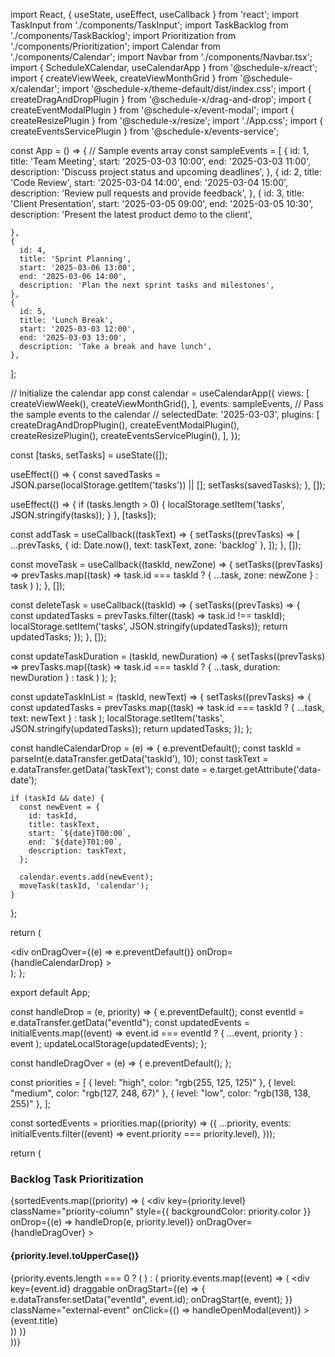 import React, { useState, useEffect, useCallback } from 'react';
import TaskInput from './components/TaskInput';
import TaskBacklog from './components/TaskBacklog';
import Prioritization from './components/Prioritization';
import Calendar from './components/Calendar';
import Navbar from './components/Navbar.tsx';
import { ScheduleXCalendar, useCalendarApp } from '@schedule-x/react';
import { createViewWeek, createViewMonthGrid } from '@schedule-x/calendar';
import '@schedule-x/theme-default/dist/index.css';
import { createDragAndDropPlugin } from '@schedule-x/drag-and-drop';
import { createEventModalPlugin } from '@schedule-x/event-modal';
import { createResizePlugin } from '@schedule-x/resize';
import './App.css';
import { createEventsServicePlugin } from '@schedule-x/events-service';

const App = () => {
  // Sample events array
  const sampleEvents = [
    {
      id: 1,
      title: 'Team Meeting',
      start: '2025-03-03 10:00',
      end: '2025-03-03 11:00',
      description: 'Discuss project status and upcoming deadlines',
    },
    {
      id: 2,
      title: 'Code Review',
      start: '2025-03-04 14:00',
      end: '2025-03-04 15:00',
      description: 'Review pull requests and provide feedback',
    },
    {
      id: 3,
      title: 'Client Presentation',
      start: '2025-03-05 09:00',
      end: '2025-03-05 10:30',
      description: 'Present the latest product demo to the client',
      
    },
    {
      id: 4,
      title: 'Sprint Planning',
      start: '2025-03-06 13:00',
      end: '2025-03-06 14:00',
      description: 'Plan the next sprint tasks and milestones',
    },
    {
      id: 5,
      title: 'Lunch Break',
      start: '2025-03-03 12:00',
      end: '2025-03-03 13:00',
      description: 'Take a break and have lunch',
    },
  ];

  // Initialize the calendar app
  const calendar = useCalendarApp({
    views: [
      createViewWeek(),
      createViewMonthGrid(),
    ],
    events: sampleEvents,  // Pass the sample events to the calendar
    // selectedDate: '2025-03-03',
    plugins: [
      createDragAndDropPlugin(),
      createEventModalPlugin(),
      createResizePlugin(),
      createEventsServicePlugin(),
    ],
  });


  const [tasks, setTasks] = useState([]);

  useEffect(() => {
    const savedTasks = JSON.parse(localStorage.getItem('tasks')) || [];
    setTasks(savedTasks);
  }, []);

  useEffect(() => {
    if (tasks.length > 0) {
      localStorage.setItem('tasks', JSON.stringify(tasks));
    }
  }, [tasks]);

  const addTask = useCallback((taskText) => {
    setTasks((prevTasks) => [
      ...prevTasks,
      { id: Date.now(), text: taskText, zone: 'backlog' },
    ]);
  }, []);

  const moveTask = useCallback((taskId, newZone) => {
    setTasks((prevTasks) =>
      prevTasks.map((task) =>
        task.id === taskId ? { ...task, zone: newZone } : task
      )
    );
  }, []);

  const deleteTask = useCallback((taskId) => {
    setTasks((prevTasks) => {
      const updatedTasks = prevTasks.filter((task) => task.id !== taskId);
      localStorage.setItem('tasks', JSON.stringify(updatedTasks));
      return updatedTasks;
    });
  }, []);

  const updateTaskDuration = (taskId, newDuration) => {
    setTasks((prevTasks) =>
      prevTasks.map((task) =>
        task.id === taskId ? { ...task, duration: newDuration } : task
      )
    );
  };

  const updateTaskInList = (taskId, newText) => {
    setTasks((prevTasks) => {
      const updatedTasks = prevTasks.map((task) =>
        task.id === taskId ? { ...task, text: newText } : task
      );
      localStorage.setItem('tasks', JSON.stringify(updatedTasks));
      return updatedTasks;
    });
  };

  const handleCalendarDrop = (e) => {
    e.preventDefault();
    const taskId = parseInt(e.dataTransfer.getData('taskId'), 10);
    const taskText = e.dataTransfer.getData('taskText');
    const date = e.target.getAttribute('data-date');

    if (taskId && date) {
      const newEvent = {
        id: taskId,
        title: taskText,
        start: `${date}T00:00`,
        end: `${date}T01:00`,
        description: taskText,
      };

      calendar.events.add(newEvent);
      moveTask(taskId, 'calendar');
    }
  };

  return (
    <div className="app">
      <Navbar />
      <TaskInput addTask={addTask} />
      <TaskBacklog
        tasks={tasks}
        moveTask={moveTask}
        deleteTask={deleteTask}
        updateTaskInList={updateTaskInList}
      />
      <Prioritization
        tasks={tasks}
        moveTask={moveTask}
        deleteTask={deleteTask}
        updateTaskInList={updateTaskInList}
      />
      <div
        onDragOver={(e) => e.preventDefault()}
        onDrop={handleCalendarDrop}
      >
        <ScheduleXCalendar calendarApp={calendar} />
      </div>
    </div>
  );
};

export default App;



  
  const handleDrop = (e, priority) => {
    e.preventDefault();
    const eventId = e.dataTransfer.getData("eventId");
    const updatedEvents = initialEvents.map((event) =>
      event.id === eventId ? { ...event, priority } : event
    );
    updateLocalStorage(updatedEvents);
  };

  const handleDragOver = (e) => {
    e.preventDefault();
  };

  const priorities = [
    { level: "high", color: "rgb(255, 125, 125)" },
    { level: "medium", color: "rgb(127, 248, 67)" },
    { level: "low", color: "rgb(138, 138, 255)" },
  ];

  const sortedEvents = priorities.map((priority) => ({
    ...priority,
    events: initialEvents.filter((event) => event.priority === priority.level),
  }));

  return (
    <div className="external-events-container">
      <h3 className="external-events-title">Backlog Task Prioritization</h3>
      <div className="external-events">
        {sortedEvents.map((priority) => (
          <div
            key={priority.level}
            className="priority-column"
            style={{ backgroundColor: priority.color }}
            onDrop={(e) => handleDrop(e, priority.level)}
            onDragOver={handleDragOver}
          >
            <h4 className="priority-headings">{priority.level.toUpperCase()}</h4>
            {priority.events.length === 0 ? (
              <Empty style description="No Task" />
            ) : (
              priority.events.map((event) => (
                <div
                  key={event.id}
                  draggable
                  onDragStart={(e) => {
                    e.dataTransfer.setData("eventId", event.id);
                    onDragStart(e, event);
                  }}
                  className="external-event"
                  onClick={() => handleOpenModal(event)}
                >
                  {event.title}
                </div>
              ))
            )}
          </div>
        ))}
      </div>
